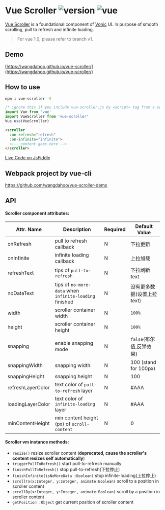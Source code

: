 # Vue Scroller ![version](https://img.shields.io/badge/version-%20v2.2.0%20-green.svg) ![vue](https://img.shields.io/badge/vue-%20v2.1%20-green.svg) 

[Vue Scroller](https://github.com/wangdahoo/vue-scroller) is a foundational component of [Vonic](https://github.com/wangdahoo/vonic) UI.
In purpose of smooth scrolling, pull to refresh and infinite loading.

> For vue 1.0, please refer to branch v1.

## Demo

[https://wangdahoo.github.io/vue-scroller/](https://wangdahoo.github.io/vue-scroller/)

## How to use

```bash
npm i vue-scroller -S
```

```js
/* ignore this if you include vue-scroller.js by <script> tag from a cdn, such as unpkg */
import Vue from 'vue'
import VueScroller from 'vue-scroller'
Vue.use(VueScroller)
```

```html
<scroller 
  :on-refresh="refresh"
  :on-infinite="infinite">
  <!-- content goes here -->
</scroller>
```

[Live Code on JsFiddle](https://jsfiddle.net/wangdahoo/cpjfr096/)

## Webpack project by vue-cli

https://github.com/wangdahoo/vue-scroller-demo

## API

#### Scroller component attributes:

| Attr. Name | Description | Required | Default Value |
|-----|-----|-----|-----|
| onRefresh | pull to refresh callback | N | 下拉更新 |
| onInfinite | infinite loading callback | N | 上拉加载 |
| refreshText | tips of `pull-to-refresh` | N | 下拉刷新text |
| noDataText | tips of `no-more-data` when `infinite-loading` finished | N | 没有更多数据(设置上拉text) |
| width | scroller container width | N | `100%` |
| height | scroller container height | N | `100%` |
| snapping | enable snapping mode | N | `false`(布尔值,反弹效果) |
| snappingWidth | snapping width | N | 100 (stand for 100px) |
| snappingHeight | snapping height | N | 100 |
| refreshLayerColor | text color of `pull-to-refresh` layer | N | #AAA |
| loadingLayerColor | text color of `infinite-loading` layer | N | #AAA |
| minContentHeight | min content height (px) of `scroll-content` | N | 0 |

#### Scroller vm instance methods:

- `resize()` resize scroller content (**deprecated, cause the scroller's content resizes self automatically**)
- `triggerPullToRefresh()` start pull-to-refresh manually
- `finishPullToRefresh()` stop pull-to-refresh(下拉停止)
- `finishInfinite(isNoMoreData :Boolean)` stop infinite-loading(上拉停止)
- `scrollTo(x:Integer, y:Integer, animate:Boolean)` scroll to a position in scroller content
- `scrollBy(x:Integer, y:Integer, animate:Boolean)` scroll by a position in scroller content
- `getPosition :Object` get current position of scroller content
